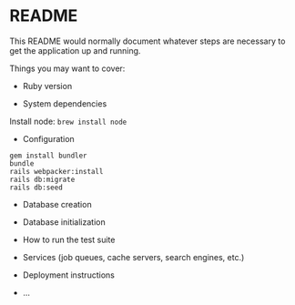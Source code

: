 # README

This README would normally document whatever steps are necessary to get the
application up and running.

Things you may want to cover:

* Ruby version

* System dependencies

Install node: `brew install node`

* Configuration

```
gem install bundler
bundle
rails webpacker:install
rails db:migrate
rails db:seed 
```

* Database creation

* Database initialization

* How to run the test suite

* Services (job queues, cache servers, search engines, etc.)

* Deployment instructions

* ...
